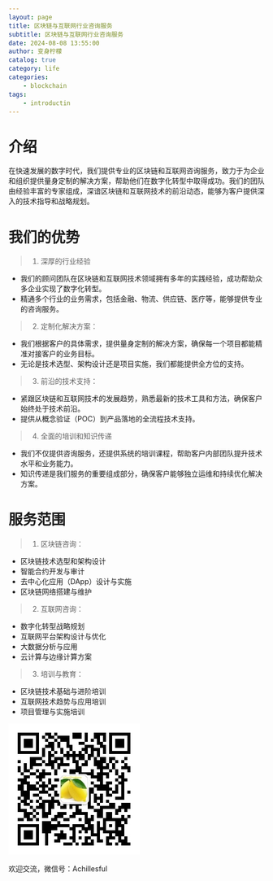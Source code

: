 ```yaml
---
layout: page
title: 区块链与互联网行业咨询服务
subtitle: 区块链与互联网行业咨询服务
date: 2024-08-08 13:55:00
author: 变身柠檬
catalog: true
category: life
categories:
    - blockchain
tags:
    - introductin
---
```


# 介绍




在快速发展的数字时代，我们提供专业的区块链和互联网咨询服务，致力于为企业和组织提供量身定制的解决方案，帮助他们在数字化转型中取得成功。我们的团队由经验丰富的专家组成，深谙区块链和互联网技术的前沿动态，能够为客户提供深入的技术指导和战略规划。

# 我们的优势

 > 1. 深厚的行业经验
 * 我们的顾问团队在区块链和互联网技术领域拥有多年的实践经验，成功帮助众多企业实现了数字化转型。
 * 精通多个行业的业务需求，包括金融、物流、供应链、医疗等，能够提供专业的咨询服务。

 > 2. 定制化解决方案：
 * 我们根据客户的具体需求，提供量身定制的解决方案，确保每一个项目都能精准对接客户的业务目标。
 * 无论是技术选型、架构设计还是项目实施，我们都能提供全方位的支持。
 > 3. 前沿的技术支持：
 * 紧跟区块链和互联网技术的发展趋势，熟悉最新的技术工具和方法，确保客户始终处于技术前沿。
 * 提供从概念验证（POC）到产品落地的全流程技术支持。
 > 4. 全面的培训和知识传递
 * 我们不仅提供咨询服务，还提供系统的培训课程，帮助客户内部团队提升技术水平和业务能力。
 * 知识传递是我们服务的重要组成部分，确保客户能够独立运维和持续优化解决方案。

# 服务范围

 > 1. 区块链咨询：
 * 区块链技术选型和架构设计
 * 智能合约开发与审计
 * 去中心化应用（DApp）设计与实施
 * 区块链网络搭建与维护
 > 2. 互联网咨询：
 * 数字化转型战略规划
 * 互联网平台架构设计与优化
 * 大数据分析与应用
 * 云计算与边缘计算方案
 > 3. 培训与教育：
 * 区块链技术基础与进阶培训
 * 互联网技术趋势与应用培训
 * 项目管理与实施培训

![living](/image/chain/header.jpg)

欢迎交流，微信号：Achillesful







